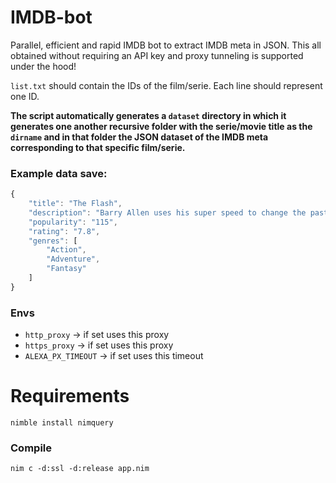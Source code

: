 # IMDB-bot
Parallel, efficient and rapid IMDB bot to extract IMDB meta  in JSON. This all obtained without requiring an API key and proxy tunneling is supported under the hood!

``list.txt`` should contain the IDs of the film/serie. Each line should represent one ID.

**The script automatically generates a ``dataset`` directory in which it generates one another recursive folder with the serie/movie title as the ``dirname`` and in that folder the JSON dataset of the IMDB meta corresponding to that specific film/serie.**

### Example data save:
```js
{
    "title": "The Flash",
    "description": "Barry Allen uses his super speed to change the past, but his attempt to save his family creates a world without super heroes, forcing him to race for his life in order to save the future.",
    "popularity": "115",
    "rating": "7.8",
    "genres": [
        "Action",
        "Adventure",
        "Fantasy"
    ]
}
```

### Envs
- ``http_proxy`` -> if set uses this proxy
- ``https_proxy`` -> if set uses this proxy
- ``ALEXA_PX_TIMEOUT`` -> if set uses this timeout

# Requirements
``nimble install nimquery``

### Compile
``nim c -d:ssl -d:release app.nim``
